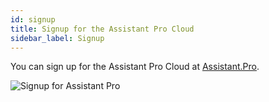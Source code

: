 ```yaml
---
id: signup
title: Signup for the Assistant Pro Cloud
sidebar_label: Signup
---
```


You can sign up for the Assistant Pro Cloud at [Assistant.Pro](https://assistant.pro/).

![Signup for Assistant Pro](/img/assistant/getting-started--signup--1.jpg)

